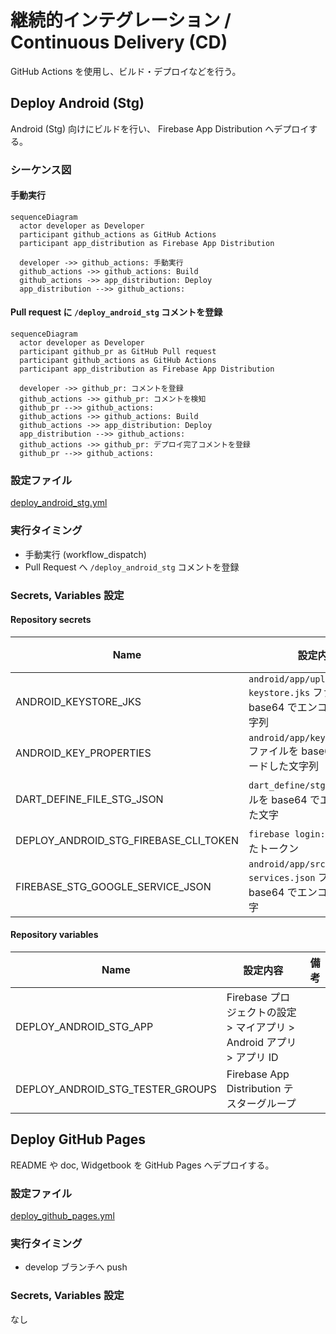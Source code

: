 # 継続的インテグレーション / Continuous Delivery (CD)

GitHub Actions を使用し、ビルド・デプロイなどを行う。

## Deploy Android (Stg)

Android (Stg) 向けにビルドを行い、 Firebase App Distribution へデプロイする。

### シーケンス図

#### 手動実行

```mermaid
sequenceDiagram
  actor developer as Developer
  participant github_actions as GitHub Actions
  participant app_distribution as Firebase App Distribution

  developer ->> github_actions: 手動実行
  github_actions ->> github_actions: Build
  github_actions ->> app_distribution: Deploy
  app_distribution -->> github_actions: 
```

#### Pull request に `/deploy_android_stg` コメントを登録

```mermaid
sequenceDiagram
  actor developer as Developer
  participant github_pr as GitHub Pull request
  participant github_actions as GitHub Actions
  participant app_distribution as Firebase App Distribution

  developer ->> github_pr: コメントを登録
  github_actions ->> github_pr: コメントを検知
  github_pr -->> github_actions: 
  github_actions ->> github_actions: Build
  github_actions ->> app_distribution: Deploy
  app_distribution -->> github_actions: 
  github_actions ->> github_pr: デプロイ完了コメントを登録
  github_pr -->> github_actions: 
```

### 設定ファイル

[deploy_android_stg.yml](../../.github/workflows/deploy_android_stg.yml)

### 実行タイミング

- 手動実行 (workflow_dispatch)
- Pull Request へ `/deploy_android_stg` コメントを登録

### Secrets, Variables 設定

#### Repository secrets

| Name | 設定内容 | 備考 |
| --- | --- | --- |
| ANDROID_KEYSTORE_JKS | `android/app/upload-keystore.jks` ファイルを base64 でエンコードした文字列  |  |
| ANDROID_KEY_PROPERTIES | `android/app/key.properties` ファイルを base64 でエンコードした文字列 |  |
| DART_DEFINE_FILE_STG_JSON | `dart_define/stg.json` ファイルを base64 でエンコードした文字 |  |
| DEPLOY_ANDROID_STG_FIREBASE_CLI_TOKEN | `firebase login:ci` で取得したトークン |  |
| FIREBASE_STG_GOOGLE_SERVICE_JSON | `android/app/src/stg/google-services.json` ファイルを base64 でエンコードした文字 |  |

#### Repository variables

| Name | 設定内容 | 備考 |
| --- | --- | --- |
| DEPLOY_ANDROID_STG_APP | Firebase プロジェクトの設定 > マイアプリ > Android アプリ > アプリ ID |  |
| DEPLOY_ANDROID_STG_TESTER_GROUPS | Firebase App Distribution テスターグループ |  |



## Deploy GitHub Pages

README や doc, Widgetbook を GitHub Pages へデプロイする。

### 設定ファイル

[deploy_github_pages.yml](../../.github/workflows/deploy_github_pages.yml)

### 実行タイミング

- develop ブランチへ push

### Secrets, Variables 設定

なし
